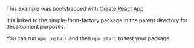 This example was bootstrapped with [Create React App](https://github.com/facebook/create-react-app).

It is linked to the simple-form-factory package in the parent directory for development purposes.

You can run `npm install` and then `npm start` to test your package.
